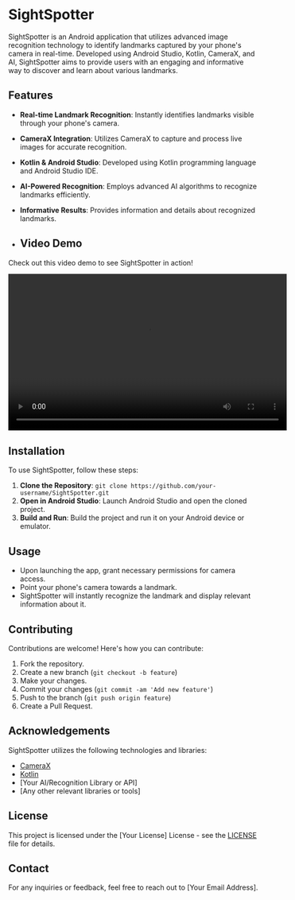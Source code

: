 # SightSpotter

SightSpotter is an Android application that utilizes advanced image recognition technology to identify landmarks captured by your phone's camera in real-time. Developed using Android Studio, Kotlin, CameraX, and AI, SightSpotter aims to provide users with an engaging and informative way to discover and learn about various landmarks.

## Features

- **Real-time Landmark Recognition**: Instantly identifies landmarks visible through your phone's camera.
- **CameraX Integration**: Utilizes CameraX to capture and process live images for accurate recognition.
- **Kotlin & Android Studio**: Developed using Kotlin programming language and Android Studio IDE.
- **AI-Powered Recognition**: Employs advanced AI algorithms to recognize landmarks efficiently.
- **Informative Results**: Provides information and details about recognized landmarks.

- ## Video Demo

Check out this video demo to see SightSpotter in action!

<video width="560" height="315" controls>
  <source src="https://github.com/Aviral-Kaushik/SightSpotter/blob/main/video/SightSpotter.mp4" type="video/mp4">
  Your browser does not support the video tag.
</video>

## Installation

To use SightSpotter, follow these steps:

1. **Clone the Repository**: `git clone https://github.com/your-username/SightSpotter.git`
2. **Open in Android Studio**: Launch Android Studio and open the cloned project.
3. **Build and Run**: Build the project and run it on your Android device or emulator.

## Usage

- Upon launching the app, grant necessary permissions for camera access.
- Point your phone's camera towards a landmark.
- SightSpotter will instantly recognize the landmark and display relevant information about it.

## Contributing

Contributions are welcome! Here's how you can contribute:

1. Fork the repository.
2. Create a new branch (`git checkout -b feature`)
3. Make your changes.
4. Commit your changes (`git commit -am 'Add new feature'`)
5. Push to the branch (`git push origin feature`)
6. Create a Pull Request.

## Acknowledgements

SightSpotter utilizes the following technologies and libraries:

- [CameraX](https://developer.android.com/training/camerax)
- [Kotlin](https://kotlinlang.org/)
- [Your AI/Recognition Library or API]
- [Any other relevant libraries or tools]

## License

This project is licensed under the [Your License] License - see the [LICENSE](LICENSE) file for details.

## Contact

For any inquiries or feedback, feel free to reach out to [Your Email Address].
